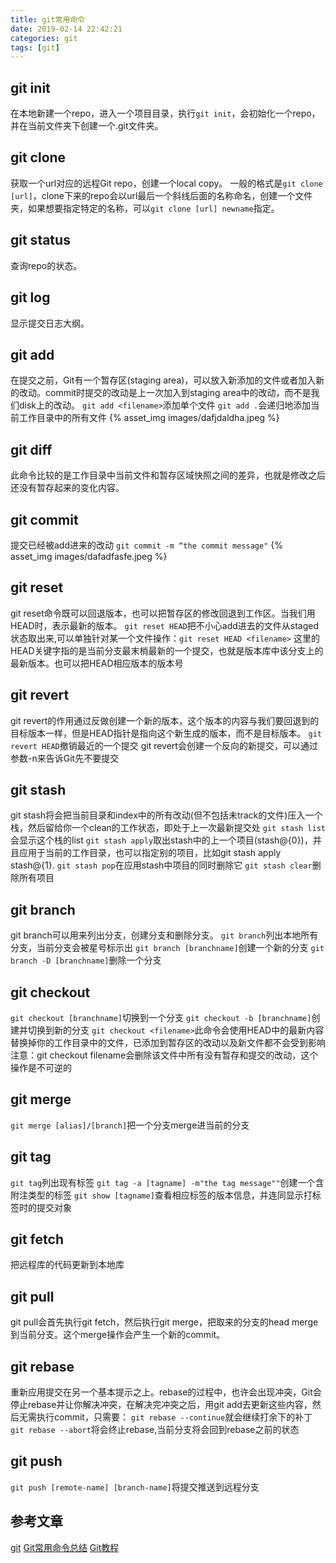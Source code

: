 ```yaml
---
title: git常用命令
date: 2019-02-14 22:42:21
categories: git
tags: [git]
---
```


## git init
在本地新建一个repo，进入一个项目目录，执行`git init`，会初始化一个repo，并在当前文件夹下创建一个.git文件夹。

## git clone
获取一个url对应的远程Git repo，创建一个local copy。
一般的格式是`git clone [url]`，clone下来的repo会以url最后一个斜线后面的名称命名，创建一个文件夹，如果想要指定特定的名称，可以`git clone [url] newname`指定。

## git status
查询repo的状态。

## git log
显示提交日志大纲。

## git add
在提交之前，Git有一个暂存区(staging area)，可以放入新添加的文件或者加入新的改动。commit时提交的改动是上一次加入到staging area中的改动，而不是我们disk上的改动。
`git add <filename>`添加单个文件
`git add .`会递归地添加当前工作目录中的所有文件
{% asset_img images/dafjdaldha.jpeg %}

## git diff
此命令比较的是工作目录中当前文件和暂存区域快照之间的差异，也就是修改之后还没有暂存起来的变化内容。

## git commit
提交已经被add进来的改动
`git commit -m “the commit message"`
{% asset_img images/dafadfasfe.jpeg %}

## git reset
git reset命令既可以回退版本，也可以把暂存区的修改回退到工作区。当我们用HEAD时，表示最新的版本。
`git reset HEAD`把不小心add进去的文件从staged状态取出来,可以单独针对某一个文件操作：`git reset HEAD <filename>`
这里的HEAD关键字指的是当前分支最末梢最新的一个提交，也就是版本库中该分支上的最新版本。也可以把HEAD相应版本的版本号

## git revert
git revert的作用通过反做创建一个新的版本，这个版本的内容与我们要回退到的目标版本一样，但是HEAD指针是指向这个新生成的版本，而不是目标版本。
`git revert HEAD`撤销最近的一个提交
git revert会创建一个反向的新提交，可以通过参数-n来告诉Git先不要提交

## git stash
git stash将会把当前目录和index中的所有改动(但不包括未track的文件)压入一个栈，然后留给你一个clean的工作状态，即处于上一次最新提交处
`git stash list`会显示这个栈的list
`git stash apply`取出stash中的上一个项目(stash@{0})，并且应用于当前的工作目录，也可以指定别的项目，比如git stash apply stash@{1}.
`git stash pop`在应用stash中项目的同时删除它
`git stash clear`删除所有项目

## git branch
git branch可以用来列出分支，创建分支和删除分支。
`git branch`列出本地所有分支，当前分支会被星号标示出
`git branch [branchname]`创建一个新的分支
`git branch -D [branchname]`删除一个分支

## git checkout
`git checkout [branchname]`切换到一个分支
`git checkout -b [branchname]`创建并切换到新的分支
`git checkout <filename>`此命令会使用HEAD中的最新内容替换掉你的工作目录中的文件，已添加到暂存区的改动以及新文件都不会受到影响
注意：git checkout filename会删除该文件中所有没有暂存和提交的改动，这个操作是不可逆的

## git merge
`git merge [alias]/[branch]`把一个分支merge进当前的分支

## git tag
`git tag`列出现有标签
`git tag -a [tagname] -m"the tag message""`创建一个含附注类型的标签
`git show [tagname]`查看相应标签的版本信息，并连同显示打标签时的提交对象

## git fetch
把远程库的代码更新到本地库

## git pull
git pull会首先执行git fetch，然后执行git merge，把取来的分支的head merge到当前分支。这个merge操作会产生一个新的commit。

## git rebase
重新应用提交在另一个基本提示之上。rebase的过程中，也许会出现冲突，Git会停止rebase并让你解决冲突，在解决完冲突之后，用git add去更新这些内容，然后无需执行commit，只需要：
`git rebase --continue`就会继续打余下的补丁
`git rebase --abort`将会终止rebase,当前分支将会回到rebase之前的状态

## git push
`git push [remote-name] [branch-name]`将提交推送到远程分支

## 参考文章
[git](https://git-scm.com/docs/git)
[Git常用命令总结](https://www.cnblogs.com/my--sunshine/p/7093412.html)
[Git教程](https://www.liaoxuefeng.com/wiki/0013739516305929606dd18361248578c67b8067c8c017b000)
